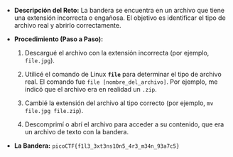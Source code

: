 - **Descripción del Reto:** La bandera se encuentra en un archivo que tiene una extensión incorrecta o engañosa. El objetivo es identificar el tipo de archivo real y abrirlo correctamente.
    
- **Procedimiento (Paso a Paso):**
    
    1. Descargué el archivo con la extensión incorrecta (por ejemplo, `file.jpg`).
        
    2. Utilicé el comando de Linux **`file`** para determinar el tipo de archivo real. El comando fue `file [nombre_del_archivo]`. Por ejemplo, me indicó que el archivo era en realidad un `.zip`.
        
    3. Cambié la extensión del archivo al tipo correcto (por ejemplo, `mv file.jpg file.zip`).
        
    4. Descomprimí o abrí el archivo para acceder a su contenido, que era un archivo de texto con la bandera.
        
- **La Bandera:** `picoCTF{f1l3_3xt3ns10n5_4r3_m34n_93a7c5}`